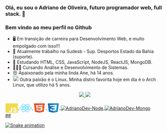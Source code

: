 ### Olá, eu sou o Adriano de Oliveira, futuro programador web, full stack. 👋
### Bem vindo ao meu perfil no Github


- 🖥️ Em transição de carreira para Desenvolvimento Web, e muito empolgado com isso!!!
- 🔭 Atualmente trabalho na Sudesb - Sup. Desportos Estado da Bahia (suporte).
- 🌱 Estudando HTML, CSS, JavaScript, NodeJS, ReactJS, MongoDB.
- 👨🏻‍🎓 Cursando Análise e Desenvolvimento de Sistemas.
- 😍 Apaixonado pela minha linda Ane, há 14 anos.
- <img src="https://cdn.jsdelivr.net/gh/devicons/devicon/icons/linux/linux-original.svg" width="18px" height="18px"/> Outra paixão é o Linux. Minha distro favorita hoje em dia é o Arch Linux, que utilizo há 5 anos.

<div align="center">
  <a href="https://github.com/adrianoarch">
  <img height="180em" src="https://github-readme-stats.vercel.app/api?username=adrianoarch&show_icons=true&theme=calm&include_all_commits=true&count_private=true"/>
  <img height="180em" src="https://github-readme-stats.vercel.app/api/top-langs/?username=adrianoarch&layout=compact&langs_count=7&theme=calm"/>
</div>
 
  <div style="display: inline_block"><br>
  <img align="center" alt="AdrianoDev-Js" height="30" width="40" src="https://raw.githubusercontent.com/devicons/devicon/master/icons/javascript/javascript-plain.svg">
  <img align="center" alt="AdrianoDev-React" height="30" width="40" src="https://raw.githubusercontent.com/devicons/devicon/master/icons/react/react-original.svg">
  <img align="center" alt="AdrianoDev-HTML" height="30" width="40" src="https://raw.githubusercontent.com/devicons/devicon/master/icons/html5/html5-original.svg">
  <img align="center" alt="AdrianoDev-CSS" height="30" width="40" src="https://raw.githubusercontent.com/devicons/devicon/master/icons/css3/css3-original.svg">
  <img align="center" alt="AdrianoDev-Node" height="30" width="40" src="https://cdn.jsdelivr.net/gh/devicons/devicon/icons/nodejs/nodejs-original.svg">
  <img align="center" alt="AdrianoDev-Mongo" height="30" width="40" src="https://cdn.jsdelivr.net/gh/devicons/devicon/icons/mongodb/mongodb-original.svg">
</div>
 ##
  
   ![Snake animation](https://github.com/adrianoarch/adrianoarch/blob/output/github-contribution-grid-snake.svg)
